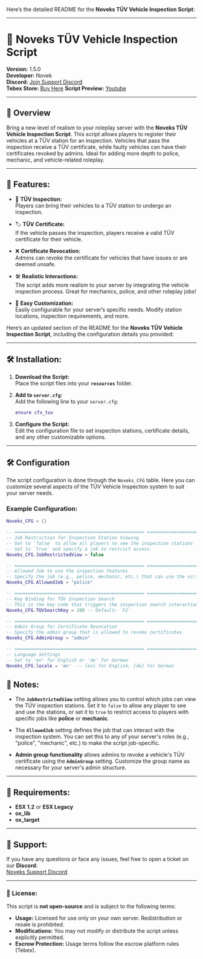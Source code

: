 Here’s the detailed README for the **Noveks TÜV Vehicle Inspection Script**:

---

# 🚗 Noveks TÜV Vehicle Inspection Script

**Version:** 1.5.0  
**Developer:** Novek  
**Discord:** [Join Support Discord](https://discord.gg/8q8BnmgXq2)  
**Tebex Store:** [Buy Here](https://noveks-workspace.tebex.io/package/6499193)
**Script Preview:** [Youtube](https://youtu.be/wxJ4aIq-Lmg)

---

## 📄 Overview

Bring a new level of realism to your roleplay server with the **Noveks TÜV Vehicle Inspection Script**. This script allows players to register their vehicles at a TÜV station for an inspection. Vehicles that pass the inspection receive a TÜV certificate, while faulty vehicles can have their certificates revoked by admins. Ideal for adding more depth to police, mechanic, and vehicle-related roleplay.

---

## 🔧 **Features:**

- 🔧 **TÜV Inspection:**  
  Players can bring their vehicles to a TÜV station to undergo an inspection.

- 🏷️ **TÜV Certificate:**  
  If the vehicle passes the inspection, players receive a valid TÜV certificate for their vehicle.

- ❌ **Certificate Revocation:**  
  Admins can revoke the certificate for vehicles that have issues or are deemed unsafe.

- 🛠️ **Realistic Interactions:**  
  The script adds more realism to your server by integrating the vehicle inspection process. Great for mechanics, police, and other roleplay jobs!

- 🚀 **Easy Customization:**  
  Easily configurable for your server’s specific needs. Modify station locations, inspection requirements, and more.

Here’s an updated section of the README for the **Noveks TÜV Vehicle Inspection Script**, including the configuration details you provided:

---

## 🛠️ **Installation:**

1. **Download the Script:**  
   Place the script files into your **`resources`** folder.

2. **Add to `server.cfg`:**  
   Add the following line to your `server.cfg`:
   ```lua
   ensure cfx_tuv
   ```

3. **Configure the Script:**  
   Edit the configuration file to set inspection stations, certificate details, and any other customizable options.

---

## 🛠️ **Configuration**

The script configuration is done through the `Noveks_CFG` table. Here you can customize several aspects of the TÜV Vehicle Inspection system to suit your server needs.

### Example Configuration:
```lua
Noveks_CFG = {}

-- ================================================ =========================
-- Job Restriction for Inspection Station Viewing
-- Set to `false` to allow all players to see the inspection stations
-- Set to `true` and specify a job to restrict access
Noveks_CFG.JobRestrictedView = false

-- ================================================ =========================
-- Allowed Job to use the inspection features
-- Specify the job (e.g., police, mechanic, etc.) that can use the script features
Noveks_CFG.AllowedJob = "police"

-- ================================================ =========================
-- Key Binding for TÜV Inspection Search
-- This is the key code that triggers the inspection search interaction
Noveks_CFG.TUVSearchKey = 288 -- Default: `F2`

-- ================================================ =========================
-- Admin Group for Certificate Revocation
-- Specify the admin group that is allowed to revoke certificates
Noveks_CFG.AdminGroup = "admin"

-- ================================================ =========================
-- Language Settings
-- Set to 'en' for English or 'de' for German
Noveks_CFG.locale = 'en'  -- [en] for English, [de] for German
```

## 📝 **Notes:**

- The **`JobRestrictedView`** setting allows you to control which jobs can view the TÜV inspection stations. Set it to `false` to allow any player to see and use the stations, or set it to `true` to restrict access to players with specific jobs like **police** or **mechanic**.

- The **`AllowedJob`** setting defines the job that can interact with the inspection system. You can set this to any of your server's roles (e.g., "police", "mechanic", etc.) to make the script job-specific.

- **Admin group functionality** allows admins to revoke a vehicle's TÜV certificate using the **`AdminGroup`** setting. Customize the group name as necessary for your server's admin structure.

---

## 📑 **Requirements:**

- **ESX 1.2** or **ESX Legacy**  
- **ox_lib**
- **ox_target**

---

## 💬 **Support:**

If you have any questions or face any issues, feel free to open a ticket on our **Discord**:  
[Noveks Support Discord](https://discord.gg/8q8BnmgXq2)

---

### 📑 **License:**

This script is **not open-source** and is subject to the following terms:  
- **Usage:** Licensed for use only on your own server. Redistribution or resale is prohibited.  
- **Modifications:** You may not modify or distribute the script unless explicitly permitted.  
- **Escrow Protection:** Usage terms follow the escrow platform rules (Tebex).  
